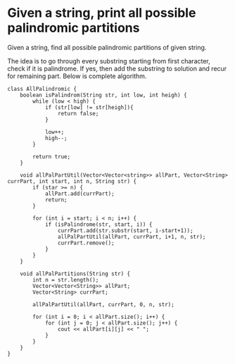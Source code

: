 # Given a string, print all possible palindromic partitions

Given a string, find all possible palindromic partitions of given string.

The idea is to go through every substring starting from first character, check if it is palindrome. If yes, then add the substring to solution and recur for remaining part. Below is complete algorithm.

```
class AllPalindromic {
    boolean isPalindrom(String str, int low, int heigh) {
        while (low < high) {
            if (str[low] != str[heigh]){
                return false;
            }

            low++;
            high--;
        }

        return true;
    }

    void allPalPartUtil(Vector<Vector<string>> allPart, Vector<String> currPart, int start, int n, String str) {
        if (star >= n) {
            allPart.add(currPart);
            return;
        }

        for (int i = start; i < n; i++) {
            if (isPalindrome(str, start, i)) {
                currPart.add(str.substr(start, i-start+1));
                allPalPartUtil(allPart, currPart, i+1, n, str);
                currPart.remove();
            }
        }
    }

    void allPalPartitions(String str) {
        int n = str.length();
        Vector<Vector<String>> allPart;
        Vector<String> currPart;

        allPalPartUtil(allPart, currPart, 0, n, str);

        for (int i = 0; i < allPart.size(); i++) {
            for (int j = 0; j < allPart.size(); j++) {
                cout << allPart[i][j] << " ";
            }
        }
    }
}
```